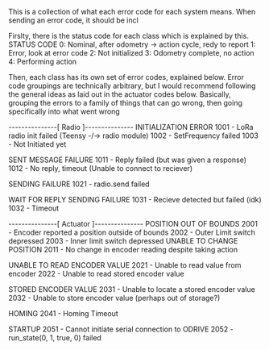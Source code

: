 This is a collection of what each error code for each system means. When sending an error code, it should be incl

Firslty, there is the status code for each class which is explained by this.
STATUS CODE
    0: Nominal, after odometry -> action cycle, redy to report
    1: Error, look at error code
    2: Not initialized
    3: Odometry complete, no action
    4: Performing action

Then, each class has its own set of error codes, explained below. Error code groupings are technically arbitrary, but I would recommend following the general ideas as laid out in the actuator codes below. Basically, grouping the errors to a family of things that can go wrong, then going specifically into what went wrong

---------------[ Radio ]---------------
INITIALIZATION ERROR
    1001 - LoRa radio init failed (Teensy -/-> radio module)
    1002 - SetFrequency failed
    1003 - Not Initiated yet

SENT MESSAGE FAILURE
    1011 - Reply failed (but was given a response)
    1012 - No reply, timeout (Unable to connect to reciever)

SENDING FAILURE
    1021 - radio.send failed

WAIT FOR REPLY SENDING FAILURE
    1031 - Recieve detected but failed (idk)
    1032 - Timeout

---------------[ Actuator ]---------------
POSITION OUT OF BOUNDS
    2001 - Encoder reported a position outside of bounds
    2002 - Outer Limit switch depressed
    2003 - Inner limit switch depressed
UNABLE TO CHANGE POSITION
    2011 - No change in encoder reading despite taking action

UNABLE TO READ ENCODER VALUE
    2021 - Unable to read value from encoder
    2022 - Unable to read stored encoder value

STORED ENCODER VALUE
    2031 - Unable to locate a stored encoder value
    2032 - Unable to store encoder value (perhaps out of storage?)

HOMING
    2041 - Homing Timeout

STARTUP
    2051 - Cannot initiate serial connection to ODRIVE
    2052 - run_state(0, 1, true, 0) failed